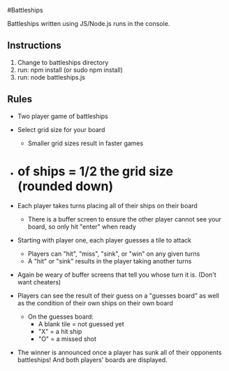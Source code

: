 #Battleships

Battleships written using JS/Node.js runs in the console.

## Instructions
1. Change to battleships directory
2. run: npm install (or sudo npm install)
3. run: node battleships.js

## Rules

* Two player game of battleships
* Select grid size for your board
  * Smaller grid sizes result in faster games
* # of ships = 1/2 the grid size (rounded down)
* Each player takes turns placing all of their ships on their board
  * There is a buffer screen to ensure the other player cannot see your board, so
  only hit "enter" when ready
* Starting with player one, each player guesses a tile to attack
  * Players can "hit", "miss", "sink", or "win" on any given turns
  * A "hit" or "sink" results in the player taking another turns
* Again be weary of buffer screens that tell you whose turn it is. (Don't want cheaters)
* Players can see the result of their guess on a "guesses board" as well as the condition
of their own ships on their own board
  * On the guesses board:
    * A blank tile = not guessed yet
    * "X" = a hit ship
    * "O" = a missed shot


* The winner is announced once a player has sunk all of their opponents battleships!
And both players' boards are displayed.
